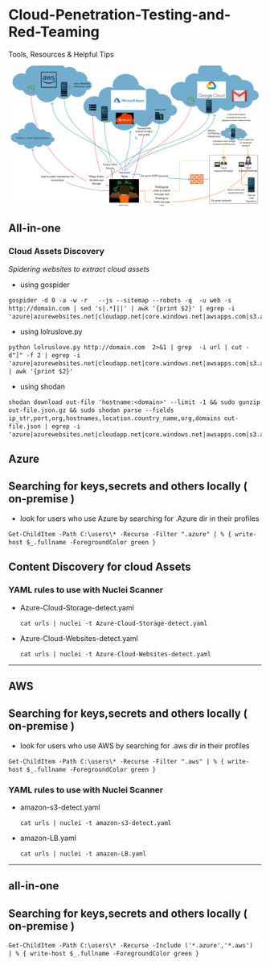 # Cloud-Penetration-Testing-and-Red-Teaming
Tools, Resources &amp; Helpful Tips

![](Images/cloudInfraHacking.png)

## All-in-one

### Cloud Assets Discovery 

*Spidering websites to extract cloud assets*

- using gospider 
```
gospider -d 0 -a -w -r   --js --sitemap --robots -q  -u web -s http://domain.com | sed 's|.*]||' | awk '{print $2}' | egrep -i 'azure|azurewebsites.net|cloudapp.net|core.windows.net|awsapps.com|s3.amazonaws.com|s3|blob|amazonaws.com|digitaloceanspaces|aliyuncs.com|googleapis'
```
- using lolruslove.py
```
python lolruslove.py http://domain.com  2>&1 | grep  -i url | cut -d"]" -f 2 | egrep -i 'azure|azurewebsites.net|cloudapp.net|core.windows.net|awsapps.com|s3.amazonaws.com|s3|blob|amazonaws.com|digitaloceanspaces|aliyuncs.com|googleapis' | awk '{print $2}'
```
- using shodan 
```
shodan download out-file 'hostname:<domain>' --limit -1 && sudo gunzip out-file.json.gz && sudo shodan parse --fields ip_str,port,org,hostnames,location.country_name,org,domains out-file.json | egrep -i 'azure|azurewebsites.net|cloudapp.net|core.windows.net|awsapps.com|s3.amazonaws.com|s3|blob|amazonaws.com|digitaloceanspaces|aliyuncs.com|googleapis'
```

## Azure 

## Searching for keys,secrets and others locally ( on-premise ) 
 * look for users who use Azure by searching for .Azure dir in their profiles 
 ```
 Get-ChildItem -Path C:\users\* -Recurse -Filter ".azure" | % { write-host $_.fullname -ForegroundColor green }
 ```


 
 ## Content Discovery for cloud Assets
### YAML rules to use with Nuclei Scanner 

  * Azure-Cloud-Storage-detect.yaml
  
    ```
    cat urls | nuclei -t Azure-Cloud-Storage-detect.yaml 
    ```
  * Azure-Cloud-Websites-detect.yaml 
  
    ```
    cat urls | nuclei -t Azure-Cloud-Websites-detect.yaml
    ```
-----------------------------
## AWS 

## Searching for keys,secrets and others locally ( on-premise ) 
 * look for users who use AWS by searching for .aws dir in their profiles 
 ```
 Get-ChildItem -Path C:\users\* -Recurse -Filter ".aws" | % { write-host $_.fullname -ForegroundColor green }
 ```

### YAML rules to use with Nuclei Scanner 

  * amazon-s3-detect.yaml
  
     ```
     cat urls | nuclei -t amazon-s3-detect.yaml
     ```

  * amazon-LB.yaml
  
    ```
    cat urls | nuclei -t amazon-LB.yaml
    ```
  ---------------------------
## all-in-one

## Searching for keys,secrets and others locally ( on-premise ) 

 ```
 Get-ChildItem -Path C:\users\* -Recurse -Include ('*.azure','*.aws')  | % { write-host $_.fullname -ForegroundColor green }
 ```


